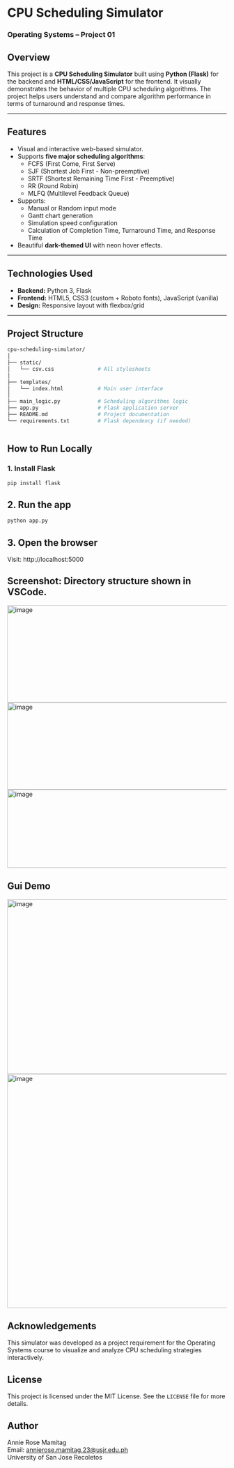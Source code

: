 # CPU Scheduling Simulator

### Operating Systems – Project 01

## Overview

This project is a **CPU Scheduling Simulator** built using **Python (Flask)** for the backend and **HTML/CSS/JavaScript** for the frontend. It visually demonstrates the behavior of multiple CPU scheduling algorithms. The project helps users understand and compare algorithm performance in terms of turnaround and response times.

---

## Features

- Visual and interactive web-based simulator.
- Supports **five major scheduling algorithms**:
  - FCFS (First Come, First Serve)
  - SJF (Shortest Job First - Non-preemptive)
  - SRTF (Shortest Remaining Time First - Preemptive)
  - RR (Round Robin)
  - MLFQ (Multilevel Feedback Queue)
- Supports:
  - Manual or Random input mode
  - Gantt chart generation
  - Simulation speed configuration
  - Calculation of Completion Time, Turnaround Time, and Response Time
- Beautiful **dark-themed UI** with neon hover effects.

---

## Technologies Used

- **Backend:** Python 3, Flask
- **Frontend:** HTML5, CSS3 (custom + Roboto fonts), JavaScript (vanilla)
- **Design:** Responsive layout with flexbox/grid

---

## Project Structure

```bash
cpu-scheduling-simulator/
│
├── static/
│   └── csv.css              # All stylesheets
│
├── templates/
│   └── index.html           # Main user interface
│
├── main_logic.py            # Scheduling algorithms logic
├── app.py                   # Flask application server
├── README.md                # Project documentation
└── requirements.txt         # Flask dependency (if needed)



```  

## How to Run Locally

### 1. Install Flask

```bash
pip install flask
```

## 2. Run the app

```bash
python app.py
```
## 3. Open the browser
Visit: http://localhost:5000

## Screenshot: Directory structure shown in VSCode.

<img width="829" height="223" alt="image" src="https://github.com/user-attachments/assets/0ce9383a-a4b2-4e7a-91c3-d4cb3401a16c" />
<img width="815" height="200" alt="image" src="https://github.com/user-attachments/assets/3775070f-1f0f-41be-8abb-e5c3e77d5dd2" />
<img width="1007" height="180" alt="image" src="https://github.com/user-attachments/assets/a7d89560-76a4-46fe-ac82-e4a92e59b399" />


## Gui Demo
<img width="1402" height="401" alt="image" src="https://github.com/user-attachments/assets/61e106b8-f196-4df6-9964-7159b6da81b9" />
<img width="1384" height="537" alt="image" src="https://github.com/user-attachments/assets/c0027f50-25a4-4e2f-9dac-42199750b40e" />

## Acknowledgements
This simulator was developed as a project requirement for the Operating Systems course to visualize and analyze CPU scheduling strategies interactively.

## License
This project is licensed under the MIT License. See the `LICENSE` file for more details.

## Author

Annie Rose Mamitag  
Email: annierose.mamitag.23@usjr.edu.ph  
University of San Jose Recoletos  



